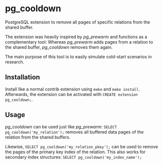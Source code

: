 # pg_cooldown

PostgreSQL extension to remove all pages of specific relations from the shared buffer.

The extension was heavily inspired by _pg_prewarm_ and functions as a complementary tool:
Whereas _pg_prewarm_ adds pages from a relation to the shared buffer, _pg_cooldown_ removes them
again.

The main purpose of this tool is to easily simulate cold-start scenarios in research.


## Installation

Install like a normal contrib extension using `make` and `make install`.
Afterwards, the extension can be activated with `CREATE extension pg_cooldown;`.


## Usage

_pg_cooldown_ can be used just like _pg_prewarm_: `SELECT pg_cooldown('my_relation');` removes
all buffered data pages of the relation from the shared buffers.

Likewise, `SELECT pg_cooldown('my_relation_pkey');` can be used to remove the pages of the primary
key index of the relation. This also works for secondary index structures:
`SELECT pg_cooldown('my_index_name');`

